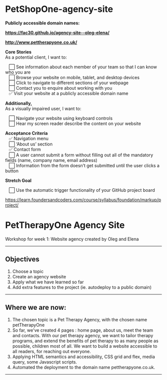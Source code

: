 # PetShopOne-agency-site

**Publicly accessible domain names:**<br>

**https://fac30.github.io/agency-site--oleg-elena/**

**http://www.pettherapyone.co.uk/**

**Core Stories**<br>
As a potential client, I want to:<br>

&nbsp;&nbsp;&nbsp;⬜️ See information about each member of your team so that I can know who you are<br>
&nbsp;&nbsp;&nbsp;⬜️ Browse your website on mobile, tablet, and desktop devices<br>
&nbsp;&nbsp;&nbsp;⬜️ Click to navigate to different sections of your webpage<br>
&nbsp;&nbsp;&nbsp;⬜️ Contact you to enquire about working with you<br>
&nbsp;&nbsp;&nbsp;✅ Visit your website at a publicly accessible domain name


**Additionally,**<br>
As a visually impaired user, I want to:

&nbsp;&nbsp;&nbsp;⬜️ Navigate your website using keyboard controls<br>
&nbsp;&nbsp;&nbsp;⬜️ Hear my screen reader describe the content on your website

**Acceptance Criteria**<br>
&nbsp;&nbsp;&nbsp;✅ Navigation menu<br>
&nbsp;&nbsp;&nbsp;⬜️ ‘About us’ section<br>
&nbsp;&nbsp;&nbsp;✅ Contact form<br>
&nbsp;&nbsp;&nbsp;⬜️ A user cannot submit a form without filling out all of the mandatory fields (name, company name, email address)<br>
&nbsp;&nbsp;&nbsp;⬜️ Information from the form doesn’t get submitted until the user clicks a button<br>

**Stretch Goal**

&nbsp;&nbsp;&nbsp;⬜️ Use the automatic trigger functionality of your GitHub project board<br>


https://learn.foundersandcoders.com/course/syllabus/foundation/markup/project/




# PetTherapyOne Agency Site

Workshop for week 1: Website agency created by Oleg and Elena

---
## Objectives

1. Choose a topic 
2. Create an agency website
3. Apply what we have learned so far
4. Add extra features to the project (ie. autodeploy to a public domain)

---

## Where we are now: 

1. The chosen topic is a Pet Therapy Agency, with the chosen name petTherapyOne
2. So far, we've created 4 pages : home page, about us, meet the team and contacts. With our pet therapy agency, we want to tailor therapy programs, and extend the benefits of pet therapy to as many people as possible, children most of all. We want to build a website accessible to all readers, for reaching out everyone.
3. Applying HTML semantics and accessibility, CSS grid and flex, media query, some Javascript scripts.
4. Automated the deployment to the domain name pettherapyone.co.uk.

---
